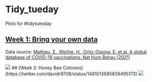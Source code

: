 # Tidy_tueday
Plots for #tidytuesday

## [Week 1: Bring your own data](https://twitter.com/davidr9708/status/1481513685839495173)
Data source: [Mathieu, E., Ritchie, H., Ortiz-Ospina, E. et al. A global database of COVID-19 vaccinations. Nat Hum Behav (2021)](https://ourworldindata.org/covid-vaccinations)

<image src = "2022/Week_1/Covid_vaccination.png">
## [Week 2: Honey Bee Colonies](https://twitter.com/davidr9708/status/1481513685839495173)
<image src = "2022/Week_2/summer_winter_colony_losses.png">
